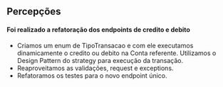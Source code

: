 ## Percepções

#### Foi realizado a refatoração dos endpoints de credito e debito

 * Criamos um enum de TipoTransacao e com ele executamos dinamicamente o credito ou debito na Conta referente. Utilizamos o Design Pattern do strategy para execução da transação.
 * Reaproveitamos as validações, request e exceptions.
 * Refatoramos os testes para o novo endpoint único.